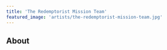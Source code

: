 ```yaml
---
title: 'The Redemptorist Mission Team'
featured_image: 'artists/the-redemptorist-mission-team.jpg'
---
```


## About


